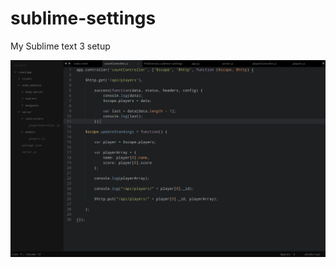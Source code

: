sublime-settings
================

My Sublime text 3 setup

![The end result](https://raw.githubusercontent.com/simonwallstrom/sublime-settings/master/screenshot.png)
